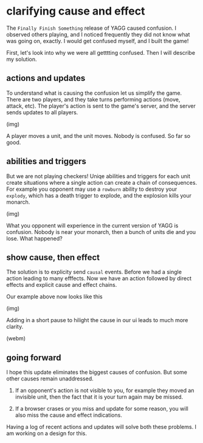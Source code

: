 # clarifying cause and effect

The `Finally Finish Something` release of YAGG caused confusion. I observed others playing, and I noticed frequently they did not know what was going on, exactly.
I would get confused myself, and I built the game!

First, let's look into why we were all getttting confused. Then I will describe my solution.

## actions and updates

To understand what is causing the confusion let us simplify the game. There are two players, and they take turns performing actions (move, attack, etc).
The player's action is sent to the game's server, and the server sends updates to all players.

(img)

A player moves a unit, and the unit moves. Nobody is confused. So far so good.

## abilities and triggers

But we are not playing checkers! Uniqe abilities and triggers for each unit create situations where a single action can create a chain of consequences.
For example you opponent may use a `rowburn` ability to destroy your `explody`, which has a death trigger to explode, and the explosion kills your monarch.

(img)

What you opponent will experience in the current version of YAGG is confusion. Nobody is near your monarch, then a bunch of units die and you lose. What happened?

## show cause, then effect

The solution is to explicity send `causal` events.
Before we had a single action leading to many efffects.
Now we have an action followed by direct effects and explicit cause and effect chains.

Our example above now looks like this

(img)

Adding in a short pause to hilight the cause in our ui leads to much more clarity.

(webm)

## going forward

I hope this update eliminates the biggest causes of confusion. But some other causes remain unaddressed.

1. If an opponent's action is not visible to you, for example they moved an invisible unit, then the fact that it is your turn again may be missed.

2. If a browser crases or you miss and update for some reason, you will also miss the cause and effect indications.

Having a log of recent actions and updates will solve both these problems. I am working on a design for this.
